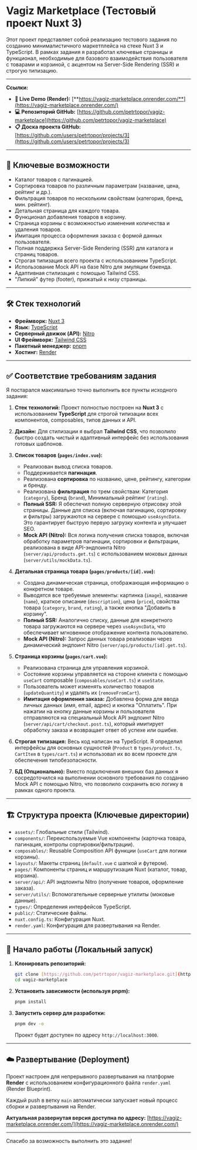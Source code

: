 # Vagiz Marketplace (Tecтовый проект Nuxt 3)

Этот проект представляет собой реализацию тестового задания по созданию минималистичного маркетплейса на стеке Nuxt 3 и TypeScript. В рамках задания я разработал ключевые страницы и функционал, необходимые для базового взаимодействия пользователя с товарами и корзиной, с акцентом на Server-Side Rendering (SSR) и строгую типизацию.

---

**Ссылки:**

- **🚀 Live Demo (Render):** [**https://vagiz-marketplace.onrender.com/**](https://vagiz-marketplace.onrender.com/)
- **💻 Репозиторий GitHub:** [https://github.com/petrtopor/vagiz-marketplace](https://github.com/petrtopor/vagiz-marketplace)
- **📋 Доска проекта GitHub:** [https://github.com/users/petrtopor/projects/3](https://github.com/users/petrtopor/projects/3)

---

## 🌟 Ключевые возможности

- Каталог товаров с пагинацией.
- Сортировка товаров по различным параметрам (название, цена, рейтинг и др.).
- Фильтрация товаров по нескольким свойствам (категория, бренд, мин. рейтинг).
- Детальная страница для каждого товара.
- Функционал добавления товаров в корзину.
- Страница корзины с возможностью изменения количества и удаления товаров.
- Имитация процесса оформления заказа с формой данных пользователя.
- Полная поддержка Server-Side Rendering (SSR) для каталога и страниц товаров.
- Строгая типизация всего проекта с использованием TypeScript.
- Использование Mock API на базе Nitro для эмуляции бэкенда.
- Адаптивная стилизация с помощью Tailwind CSS.
- "Липкий" футер (footer), прижатый к низу страницы.

---

## 🛠️ Стек технологий

- **Фреймворк:** [Nuxt 3](https://nuxt.com/)
- **Язык:** [TypeScript](https://www.typescriptlang.org/)
- **Серверный движок (API):** [Nitro](https://nitro.unjs.io/)
- **UI Фреймворк:** [Tailwind CSS](https://tailwindcss.com/)
- **Пакетный менеджер:** [pnpm](https://pnpm.io/)
- **Хостинг:** [Render](https://render.com/)

---

## ✅ Соответствие требованиям задания

Я постарался максимально точно выполнить все пункты исходного задания:

1.  **Стек технологий:** Проект полностью построен на **Nuxt 3** с использованием **TypeScript** для строгой типизации всех компонентов, composables, типов данных и API.

2.  **Дизайн:** Для стилизации я выбрал **Tailwind CSS**, что позволило быстро создать чистый и адаптивный интерфейс без использования готовых шаблонов.

3.  **Список товаров (`pages/index.vue`):**

    - Реализован вывод списка товаров.
    - Поддерживается **пагинация**.
    - Реализована **сортировка** по названию, цене, рейтингу, категории и бренду.
    - Реализована **фильтрация** по трем свойствам: Категория (`category`), Бренд (`brand`), Минимальный рейтинг (`rating`).
    - **Полный SSR:** Я обеспечил полную серверную отрисовку этой страницы. Данные для списка (включая пагинацию, сортировку и фильтры) загружаются на сервере с помощью `useAsyncData`. Это гарантирует быструю первую загрузку контента и улучшает SEO.
    - **Mock API (Nitro):** Вся логика получения списка товаров, включая обработку параметров пагинации, сортировки и фильтрации, реализована в виде API-эндпоинта Nitro (`server/api/products.get.ts`) с использованием моковых данных (`server/utils/mockData.ts`).

4.  **Детальная страница товара (`pages/products/[id].vue`):**

    - Создана динамическая страница, отображающая информацию о конкретном товаре.
    - Выводятся все требуемые элементы: картинка (`image`), название (`name`), краткое описание (`description`), цена (`price`), свойства товара (`category`, `brand`, `rating`), а также кнопка "Добавить в корзину".
    - **Полный SSR:** Аналогично списку, данные для конкретного товара загружаются на сервере через `useAsyncData`, что обеспечивает мгновенное отображение контента пользователю.
    - **Mock API (Nitro):** Запрос данных товара реализован через динамический эндпоинт Nitro (`server/api/products/[id].get.ts`).

5.  **Страница корзины (`pages/cart.vue`):**

    - Реализована страница для управления корзиной.
    - Состояние корзины управляется на стороне клиента с помощью `useCart` composable (`composables/useCart.ts`) и `useState`.
    - Пользователь может изменять количество товаров (`updateQuantity`) и удалять их (`removeFromCart`).
    - **Имитация оформления заказа:** Добавлена форма для ввода личных данных (имя, email, адрес) и кнопка "Оплатить". При нажатии на кнопку данные корзины и пользователя отправляются на специальный Mock API эндпоинт Nitro (`server/api/cart/checkout.post.ts`), который имитирует обработку заказа и возвращает ответ об успехе или ошибке.

6.  **Строгая типизация:** Весь код написан на TypeScript. Я определил интерфейсы для основных сущностей (`Product` в `types/product.ts`, `CartItem` в `types/cart.ts`) и использовал их во всем проекте для обеспечения типобезопасности.

7.  **БД (Опционально):** Вместо подключения внешних баз данных я сосредоточился на выполнении основного требования по созданию Mock API с помощью Nitro, что позволило сохранить всю логику в рамках одного проекта.

---

## 🏗️ Структура проекта (Ключевые директории)

- `assets/`: Глобальные стили (Tailwind).
- `components/`: Переиспользуемые Vue компоненты (карточка товара, пагинация, контролы сортировки/фильтрации).
- `composables/`: Reusable Composition API функции (`useCart` для логики корзины).
- `layouts/`: Макеты страниц (`default.vue` с шапкой и футером).
- `pages/`: Компоненты страниц и маршрутизация Nuxt (каталог, товар, корзина).
- `server/api/`: API эндпоинты Nitro (получение товаров, оформление заказа).
- `server/utils/`: Вспомогательные серверные утилиты (моковые данные).
- `types/`: Определения интерфейсов TypeScript.
- `public/`: Статические файлы.
- `nuxt.config.ts`: Конфигурация Nuxt.
- `render.yaml`: Конфигурация для развертывания на Render.

---

## 🚀 Начало работы (Локальный запуск)

1.  **Клонировать репозиторий:**

    ```bash
    git clone [https://github.com/petrtopor/vagiz-marketplace.git](https://github.com/petrtopor/vagiz-marketplace.git)
    cd vagiz-marketplace
    ```

2.  **Установить зависимости (используя pnpm):**

    ```bash
    pnpm install
    ```

3.  **Запустить сервер для разработки:**
    ```bash
    pnpm dev -o
    ```
    Проект будет доступен по адресу `http://localhost:3000`.

---

## ☁️ Развертывание (Deployment)

Проект настроен для непрерывного развертывания на платформе **Render** с использованием конфигурационного файла `render.yaml` (Render Blueprint).

Каждый push в ветку `main` автоматически запускает новый процесс сборки и развертывания на Render.

**Актуальная развернутая версия доступна по адресу:** [https://vagiz-marketplace.onrender.com/](https://vagiz-marketplace.onrender.com/)

---

Спасибо за возможность выполнить это задание!
